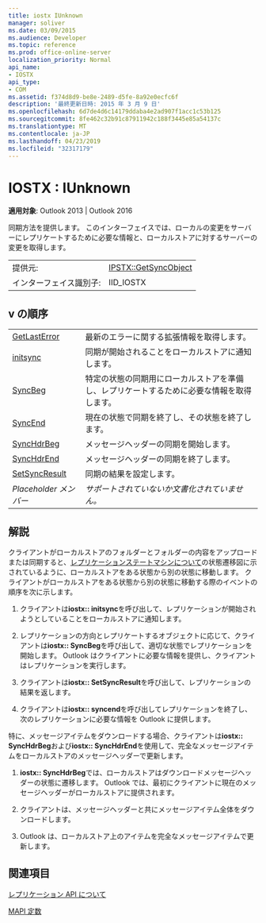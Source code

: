 ```yaml
---
title: iostx IUnknown
manager: soliver
ms.date: 03/09/2015
ms.audience: Developer
ms.topic: reference
ms.prod: office-online-server
localization_priority: Normal
api_name:
- IOSTX
api_type:
- COM
ms.assetid: f374d8d9-be8e-2489-d5fe-8a92e0ecfc6f
description: '最終更新日時: 2015 年 3 月 9 日'
ms.openlocfilehash: 6d7de4d6c14179ddaba4e2ad907f1acc1c53b125
ms.sourcegitcommit: 8fe462c32b91c87911942c188f3445e85a54137c
ms.translationtype: MT
ms.contentlocale: ja-JP
ms.lasthandoff: 04/23/2019
ms.locfileid: "32317179"
---
```

# <a name="iostx--iunknown"></a>IOSTX : IUnknown

  
  
**適用対象**: Outlook 2013 | Outlook 2016 
  
同期方法を提供します。 このインターフェイスでは、ローカルの変更をサーバーにレプリケートするために必要な情報と、ローカルストアに対するサーバーの変更を取得します。
  
|||
|:-----|:-----|
|提供元:  <br/> |[IPSTX::GetSyncObject](iostx-setsyncresult.md) <br/> |
|インターフェイス識別子:  <br/> |IID_IOSTX  <br/> |
   
## <a name="vtable-order"></a>v の順序

|||
|:-----|:-----|
|[GetLastError](iostx-getlasterror.md) <br/> |最新のエラーに関する拡張情報を取得します。  <br/> |
|[initsync](iostx-initsync.md) <br/> |同期が開始されることをローカルストアに通知します。  <br/> |
|[SyncBeg](iostx-syncbeg.md) <br/> |特定の状態の同期用にローカルストアを準備し、レプリケートするために必要な情報を取得します。  <br/> |
|[SyncEnd](iostx-syncend.md) <br/> |現在の状態で同期を終了し、その状態を終了します。  <br/> |
|[SyncHdrBeg](iostx-synchdrbeg.md) <br/> |メッセージヘッダーの同期を開始します。  <br/> |
|[SyncHdrEnd](iostx-synchdrend.md) <br/> |メッセージヘッダーの同期を終了します。  <br/> |
|[SetSyncResult](iostx-setsyncresult.md) <br/> |同期の結果を設定します。  <br/> |
| *Placeholder メンバー*  <br/> | *サポートされていないか文書化されていません。*  <br/> |
   
## <a name="remarks"></a>解説

クライアントがローカルストアのフォルダーとフォルダーの内容をアップロードまたは同期すると、[レプリケーションステートマシンについて](about-the-replication-state-machine.md)の状態遷移図に示されているように、ローカルストアをある状態から別の状態に移動します。 クライアントがローカルストアをある状態から別の状態に移動する際のイベントの順序を次に示します。
  
1. クライアントは**iostx:: initsync**を呼び出して、レプリケーションが開始されようとしていることをローカルストアに通知します。 
    
2. レプリケーションの方向とレプリケートするオブジェクトに応じて、クライアントは**iostx:: SyncBeg**を呼び出して、適切な状態でレプリケーションを開始します。 Outlook はクライアントに必要な情報を提供し、クライアントはレプリケーションを実行します。 
    
3. クライアントは**iostx:: SetSyncResult**を呼び出して、レプリケーションの結果を返します。 
    
4. クライアントは**iostx:: syncend**を呼び出してレプリケーションを終了し、次のレプリケーションに必要な情報を Outlook に提供します。 
    
特に、メッセージアイテムをダウンロードする場合、クライアントは**iostx:: SyncHdrBeg**および**iostx:: SyncHdrEnd**を使用して、完全なメッセージアイテムをローカルストアのメッセージヘッダーで更新します。 
  
1. **iostx:: SyncHdrBeg**では、ローカルストアはダウンロードメッセージヘッダーの状態に遷移します。 Outlook では、最初にクライアントに現在のメッセージヘッダーがローカルストアに提供されます。
    
2. クライアントは、メッセージヘッダーと共にメッセージアイテム全体をダウンロードします。
    
3. Outlook は、ローカルストア上のアイテムを完全なメッセージアイテムで更新します。
    
## <a name="see-also"></a>関連項目



[レプリケーション API について](about-the-replication-api.md)
  
[MAPI 定数](mapi-constants.md)

